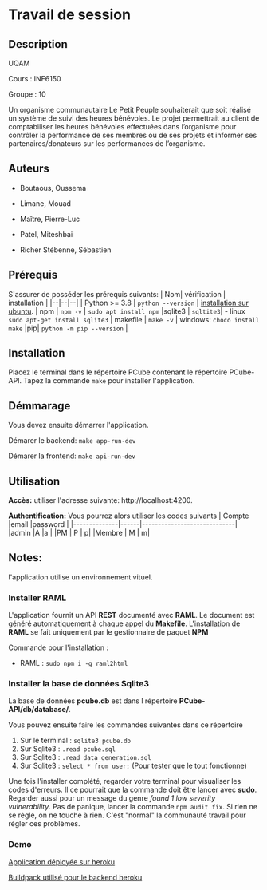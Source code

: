 # Travail de session

## Description

UQAM

Cours : INF6150

Groupe : 10

Un organisme communautaire Le Petit Peuple souhaiterait que soit réalisé un système de suivi des heures bénévoles. Le projet permettrait au client de comptabiliser les heures bénévoles effectuées dans l’organisme pour contrôler la performance de ses membres ou de ses projets et informer ses partenaires/donateurs sur les performances de l’organisme.

  

## Auteurs

- Boutaous, Oussema

- Limane, Mouad

- Maître, Pierre-Luc

- Patel, Miteshbai

- Richer Stébenne, Sébastien

  
 

## Prérequis
 S'assurer de posséder les prérequis suivants:
| Nom| vérification | installation |
|--|--|--|
| Python >= 3.8 | `python --version` |  [installation sur ubuntu](https://linuxize.com/post/how-to-install-python-3-8-on-ubuntu-18-04/).
| npm | `npm -v` | `sudo apt install npm`
|sqlite3 | `sqltite3`| - linux `sudo apt-get install sqlite3`
| makefile | `make -v` | windows: `choco install make`
|pip| `python -m pip --version` |


## Installation
Placez le terminal dans le répertoire PCube contenant le répertoire  PCube-API.
Tapez la commande `make` pour installer l'application.

## Démmarage

Vous devez ensuite démarrer l'application.

Démarer le backend: `make app-run-dev`

Démarer la frontend: `make api-run-dev`

## Utilisation
**Accès:** utiliser l'adresse suivante: http://localhost:4200.

**Authentification:** Vous pourrez alors utiliser les codes suivants
| Compte       |email |password                     |
|--------------|------|-----------------------------|
|admin 		   |A 	|a |
|PM | P | p|
|Membre | M | m|
  


## Notes: 
l'application utilise un environnement vituel.


  

### Installer RAML
L'application fournit un API **REST** documenté avec **RAML**. Le document est généré automatiquement à chaque appel du **Makefile**. L'installation de **RAML** se fait uniquement par le gestionnaire de paquet **NPM**

Commande pour l'installation :
- RAML : `sudo npm i -g raml2html`

 
### Installer la base de données Sqlite3
La base de données **pcube.db** est dans l répertoire **PCube-API/db/database/**.

Vous pouvez ensuite faire les commandes suivantes dans ce répertoire 

1) Sur le terminal : `sqlite3 pcube.db`
2) Sur Sqlite3 : `.read pcube.sql`
3) Sur Sqlite3 : `.read data_generation.sql`
4) Sur Sqlite3 : `select * from user;` (Pour tester que le tout fonctionne)


Une fois l'installer complété, regarder votre terminal pour visualiser les codes d'erreurs. Il ce pourrait que la commande doit être lancer avec **sudo**. Regarder aussi pour un message du genre *found 1 low severity vulnerability*. Pas de panique, lancer la commande `npm audit fix`. Si rien ne se règle, on ne touche à rien. C'est "normal" la communauté travail pour régler ces problèmes.

### Demo
[Application déployée sur heroku](https://pcube-frontend.herokuapp.com/)

[Buildpack utilisé pour le backend heroku](https://github.com/pierrelucueisd/PCube-buildpack)

